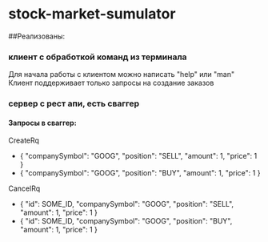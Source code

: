 # stock-market-sumulator

##Реализованы:
### клиент с обработкой команд из терминала
Для начала работы с клиентом можно написать "help" или "man"
Клиент поддерживает только запросы на создание заказов

### сервер с рест апи, есть сваггер
#### Запросы в сваггер:
CreateRq
- {
  "companySymbol": "GOOG",
  "position": "SELL",
  "amount": 1,
  "price": 1
}
- {
  "companySymbol": "GOOG",
  "position": "BUY",
  "amount": 1,
  "price": 1
}

CancelRq
- {
  "id": SOME_ID,
  "companySymbol": "GOOG",
  "position": "SELL",
  "amount": 1,
  "price": 1
  }
- {
  "id": SOME_ID,
  "companySymbol": "GOOG",
  "position": "BUY",
  "amount": 1,
  "price": 1
  }